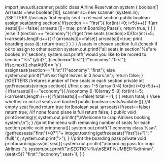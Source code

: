 import java.util.scanner;
public class
Airline Reservation system {
boolean[] Arrseats =new
boolean[10];
scanner sc=new
scanner (system.in);
//SETTERS
//assings first empty seat in relevant section
public boolean
assign seat(string section){
if(section == "first"){
for(int i=0; i<5;i++){
if(arr seats[i])==false{
arrseats [i]= true;
print Boarding Pass(i);
return
true;
}
}
}
}else if (section == "economy"){
if(get free seats (section)>0){for(int i=5; i<arrseats.length;i++){
if (arrseats[i]==false){
arrseats[i]=true;
print boarding pass (i);
return
true;
}
}
}
}
//seats in chosen section full
//check if ok to assign to other section 
system.out.printf("all seats in section\"%s\"are booked,\n",section);
system.out.printf("would you like to be moved to section \"%s\" (y/n)?",
(section=="first") ?"economy":"first");
if(sc.next().charAt(0)== 'y')
assignseat((section=="first")?"economy":"first");
else
system.out.printf("\nNext flight leaves in 3 hours.\n");
return false;
}
//GETTERS
//returns number of free seats in each section 
private int
getFreeseats(strings section){
//first class 1-5
(array 0-4)
for(int i=0;i<5;i++){
if(arrseats[i]=="economy"){
//economy 6-10(array 5-9)
for(int i=5;
i<arrseats,length;i++){
if(arrseats[i]==false)
total +=1;
}
}
return total;
}
//see whether or not all seats are booked
public boolean
seatsAvailable(){
//if empty seat found 
return true 
for(boolean seat :arrseats)
if(seat==false)
return true;
//if none found plane is full
return false;
}
pubilc void printGreeting(){
system.out.println("\nWelcome to crap Airlines booking system.\n");
}
//print the menu with remaining number of seats for each section 
public void printmenu(){
system.out.printf("1.economy class %s\n",
(getfreeseats("first")>0?")"+
integer.tostring(getfreeseats("first"))+")": "(full)"));
system.out.print(">");
}
//print the boarding pass
private void 
printboardingpass(int seat){
system.out.println("\nboarding pass for crap Airlines .");
system.out.printf("\nSECTION:%s\nSEAT NUMBER:%d\n\n\n",(seat<5)?
"first":"economy",seat+1);
}
}
